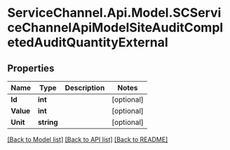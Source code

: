 # ServiceChannel.Api.Model.SCServiceChannelApiModelSiteAuditCompletedAuditQuantityExternal

## Properties

Name | Type | Description | Notes
------------ | ------------- | ------------- | -------------
**Id** | **int** |  | [optional] 
**Value** | **int** |  | [optional] 
**Unit** | **string** |  | [optional] 

[[Back to Model list]](../README.md#documentation-for-models) [[Back to API list]](../README.md#documentation-for-api-endpoints) [[Back to README]](../README.md)

